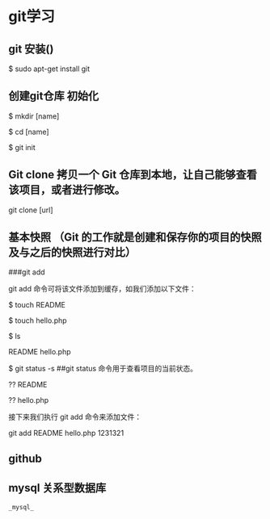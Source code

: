 # git学习

## git 安装()
$ sudo apt-get install git

## 创建git仓库 初始化
$ mkdir [name]

$ cd [name]

$ git init
  
## Git clone 拷贝一个 Git 仓库到本地，让自己能够查看该项目，或者进行修改。
git clone [url]

## 基本快照 （Git 的工作就是创建和保存你的项目的快照及与之后的快照进行对比）
 ###git add

 git add 命令可将该文件添加到缓存，如我们添加以下文件：

  $ touch README

  $ touch hello.php

  $ ls  

  README        hello.php

  $ git status -s      ##git status 命令用于查看项目的当前状态。

  ?? README

  ?? hello.php

接下来我们执行 git add 命令来添加文件：

  git add README hello.php 
  1231321


 

## github 

## mysql 关系型数据库 
    _mysql_
